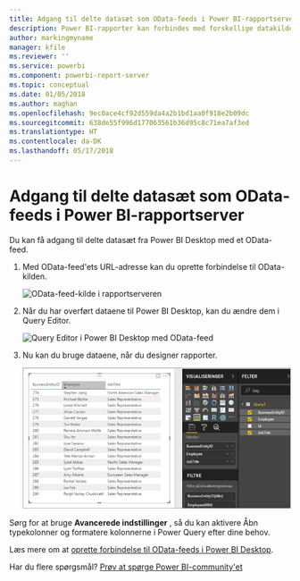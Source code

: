 ```yaml
---
title: Adgang til delte datasæt som OData-feeds i Power BI-rapportserver
description: Power BI-rapporter kan forbindes med forskellige datakilder. Der er adgang til forskellige datakilder, afhængigt af hvordan dataene bruges.
author: markingmyname
manager: kfile
ms.reviewer: ''
ms.service: powerbi
ms.component: powerbi-report-server
ms.topic: conceptual
ms.date: 01/05/2018
ms.author: maghan
ms.openlocfilehash: 9ec0ace4cf92d559da4a2b1bd1aa0f918e2b09dc
ms.sourcegitcommit: 638de55f996d177063561b36d95c8c71ea7af3ed
ms.translationtype: HT
ms.contentlocale: da-DK
ms.lasthandoff: 05/17/2018
---
```

# <a name="accessing-shared-datasets-as-odata-feeds-in-power-bi-report-server"></a>Adgang til delte datasæt som OData-feeds i Power BI-rapportserver
Du kan få adgang til delte datasæt fra Power BI Desktop med et OData-feed.

1. Med OData-feed'ets URL-adresse kan du oprette forbindelse til OData-kilden.
   
    ![OData-feed-kilde i rapportserveren ](media/access-dataset-odata/report-server-odata-feed.png)
2. Når du har overført dataene til Power BI Desktop, kan du ændre dem i Query Editor.
   
    ![Query Editor i Power BI Desktop med OData-feed](media/access-dataset-odata/report-server-odata-results-query-editor.png)
3. Nu kan du bruge dataene, når du designer rapporter.
   
    ![Rapportdesign i Power Bi med OData-feed](media/access-dataset-odata/report-server-odata-power-bi-desktop-report-design.png)

Sørg for at bruge **Avancerede indstillinger** , så du kan aktivere Åbn typekolonner og formatere kolonnerne i Power Query efter dine behov.

Læs mere om at [oprette forbindelse til OData-feeds i Power BI Desktop](../desktop-connect-odata.md).

Har du flere spørgsmål? [Prøv at spørge Power BI-community'et](https://community.powerbi.com/)

